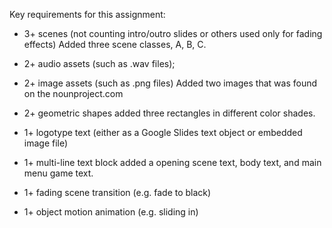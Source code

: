 Key requirements for this assignment:

- 3+ scenes (not counting intro/outro slides or others used only for fading effects)
    Added three scene classes, A, B, C.

- 2+ audio assets (such as .wav files);

- 2+ image assets (such as .png files)
    Added two images that was found on the nounproject.com
- 2+ geometric shapes
    added three rectangles in different color shades.
- 1+ logotype text (either as a Google Slides text object or embedded image file)

- 1+ multi-line text block
    added a opening scene text, body text, and main menu game text.
- 1+ fading scene transition (e.g. fade to black)
    
- 1+ object motion animation (e.g. sliding in)